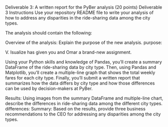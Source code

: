 Deliverable 3: A written report for the PyBer analysis (20 points)
Deliverable 3 Instructions
Use your repository README file to write your analysis of how to address any disparities in the ride-sharing data among the city types.

The analysis should contain the following:

Overview of the analysis: Explain the purpose of the new analysis.
purpose: 

V. Isualize has given you and Omar a brand-new assignment. 

Using your Python skills and knowledge of Pandas, you’ll create a summary DataFrame of the ride-sharing data by city type. Then, using Pandas and Matplotlib, you’ll create a multiple-line graph that shows the total weekly fares for each city type. Finally, you’ll submit a written report that summarizes how the data differs by city type and how those differences can be used by decision-makers at PyBer.

Results: Using images from the summary DataFrame and multiple-line chart, describe the differences in ride-sharing data among the different city types.
differences:
Summary: Based on the results, provide three business recommendations to the CEO for addressing any disparities among the city types.
